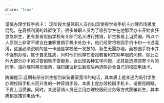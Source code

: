 ```yaml
---
share: "true"
---
```


谨慎办理学校手机卡：
现阶段大量兼职人员的出现使得学校手机卡办理市场极度混乱，在高额利润的趋驱使下，很多兼职人员为了吸引学生在他那里办卡开始疯狂忽悠新生，更有甚者假借学校有关部门名义进行推销，新生极易上当受骗。所以个人原则上非常不建议在兼职推销手机卡处办卡，他们经常将校园手机卡和一卡通混淆，这里必须说明的是一卡通是学校统一发放的，新生无需办理，而校园手机卡并不强制办理，属于自愿性质，同时他们也存在虚报套餐和在网年限的问题，除此之外大部分办卡的只管销售不管服务，会出现各种玄学问题，尤其是选择邮寄卡片的同学。请办理时檫亮眼睛，强烈建议新生到校后再选购适合自己的校园电话卡。

防骗提示:近期有部分新生接到安装寝室宽带的电话，其本质上是某通为吸引学生办理校园手机卡而开发的一种营销手段，本质上是办理校园手机卡，请擦亮眼睛，不要上当受骗。同时，某通营销人员还会用办理校园网业务等方式蒙骗新生，其本质都是推销电话卡。
